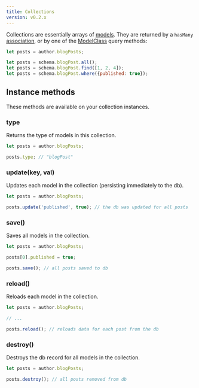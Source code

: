 ```yaml
---
title: Collections
version: v0.2.x
---
```


Collections are essentially arrays of [models](../Models). They are returned by a `hasMany` [association](http://localhost:4000/docs/v0.2.x/models/#associations), or by one of the [ModelClass](http://localhost:4000/docs/v0.2.x/models/#class-methods) query methods:

```js
let posts = author.blogPosts;

let posts = schema.blogPost.all();
let posts = schema.blogPost.find([1, 2, 4]);
let posts = schema.blogPost.where({published: true});
```

## Instance methods

These methods are available on your collection instances.

### type

Returns the type of models in this collection.

```js
let posts = author.blogPosts;

posts.type; // "blogPost"
```

### update(key, val)

Updates each model in the collection (persisting immediately to the db).

```js
let posts = author.blogPosts;

posts.update('published', true); // the db was updated for all posts
```

### save()

Saves all models in the collection.

```js
let posts = author.blogPosts;

posts[0].published = true;

posts.save(); // all posts saved to db
```

### reload()

Reloads each model in the collection.

```js
let posts = author.blogPosts;

// ...

posts.reload(); // reloads data for each post from the db
```

### destroy()

Destroys the db record for all models in the collection.

```js
let posts = author.blogPosts;

posts.destroy(); // all posts removed from db
```
